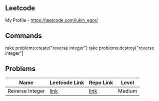## Leetcode
My Profile - https://leetcode.com/lukin_egor/

## Commands
rake problems:create["reverse integer"]
rake problems:destroy["reverse integer"]

## Problems
| Name            | Leetcode Link                                          | Repo Link                        | Level  |
|-----------------|--------------------------------------------------------|----------------------------------|--------|
| Reverse Integer | [link](https://leetcode.com/problems/reverse-integer/) | [link](./src/reverse_integer.rb) | Medium |
